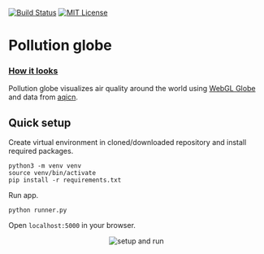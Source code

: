 [![Build Status](https://travis-ci.org/pierscin/pollution-globe.svg?branch=master)](https://travis-ci.org/pierscin/pollution-globe)
[![MIT License](https://img.shields.io/badge/license-MIT-blue.svg)](https://raw.githubusercontent.com/pierscin/pollution-globe/master/LICENSE)

# Pollution globe

### [How it looks](https://cdn.rawgit.com/pierscin/pollution-globe/6c7ca946/globe.png)

Pollution globe visualizes air quality around the world using
[WebGL Globe](https://experiments.withgoogle.com/chrome/globe) and data from
[aqicn](http://aqicn.org/).


## Quick setup

Create virtual environment in cloned/downloaded repository and install required packages.

```
python3 -m venv venv
source venv/bin/activate
pip install -r requirements.txt
```

Run app.

```
python runner.py
```


Open `localhost:5000` in your browser.


<p align='center'>
<img src='https://cdn.rawgit.com/pierscin/pollution-globe/57fe0853/term.gif' alt='setup and run'>
</p>

